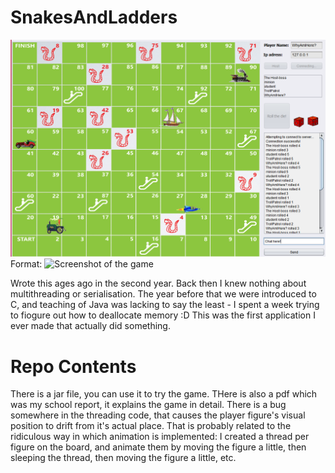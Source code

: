 # SnakesAndLadders
![GitHub Logo](illustration.png)
Format: ![Screenshot of the game](url)

Wrote this ages ago in the second year. Back then I knew nothing about multithreading or serialisation. The year before that we were introduced to C, and teaching of Java was lacking to say the least - I spent a week trying to fiogure out how to deallocate memory :D
This was the first application I ever made that actually did something. 

# Repo Contents
There is a jar file, you can use it to try the game. THere is also a pdf which was my school report, it explains the game in detail. 
There is a bug somewhere in the threading code, that causes the player figure's visual position to drift from it's actual place.
That is probably related to the ridiculous way in which animation is implemented: I created a thread per figure on the board, and animate them by moving the figure a little, then sleeping the thread, then moving the figure a little, etc. 

